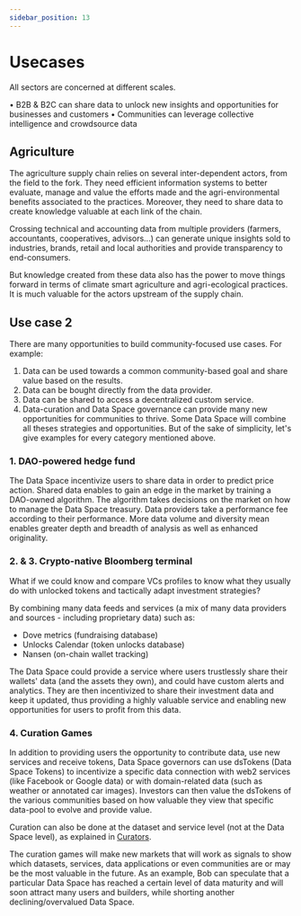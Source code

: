 ```yaml
---
sidebar_position: 13
---
```


# Usecases

All sectors are concerned at different scales.

•	B2B & B2C can share data to unlock new insights and opportunities for businesses and customers
•	Communities can leverage collective intelligence and crowdsource data

## Agriculture

The agriculture supply chain relies on several inter-dependent actors, from the field to the fork. They need efficient information systems to better evaluate, manage and value the efforts made and the agri-environmental benefits associated to the practices. Moreover, they need to share data to create knowledge valuable at each link of the chain.

Crossing technical and accounting data from multiple providers (farmers, accountants, cooperatives, advisors...) can generate unique insights sold to industries, brands, retail and local authorities and provide transparency to end-consumers.

But knowledge created from these data also has the power to move things forward in terms of climate smart agriculture and agri-ecological practices. It is much valuable for the actors upstream of the supply chain.

## Use case 2

There are many opportunities to build community-focused use cases.
For example:

1. Data can be used towards a common community-based goal and share value based on the results.
2. Data can be bought directly from the data provider.
3. Data can be shared to access a decentralized custom service.
4. Data-curation and Data Space governance can provide many new opportunities for communities to thrive.
Some Data Space will combine all theses strategies and opportunities. But of the sake of simplicity, let's give examples for every category mentioned above.

### 1. DAO-powered hedge fund

The Data Space incentivize users to share data in order to predict price action. Shared data enables to gain an edge in the market by training a DAO-owned algorithm. The algorithm takes decisions on the market on how to manage the Data Space treasury. Data providers take a performance fee according to their performance.
More data volume and diversity mean enables greater depth and breadth of analysis as well as enhanced originality.

### 2. & 3. Crypto-native Bloomberg terminal

What if we could know and compare VCs profiles to know what they usually do with unlocked tokens and tactically adapt investment strategies?

By combining many data feeds and services (a mix of many data providers and sources - including proprietary data) such as:

- Dove metrics (fundraising database)
- Unlocks Calendar (token unlocks database)
- Nansen (on-chain wallet tracking)

The Data Space could provide a service where users trustlessly share their wallets' data (and the assets they own), and could have custom alerts and analytics. They are then incentivized to share their investment data and keep it updated, thus providing a highly valuable service and enabling new opportunities for users to profit from this data.

### 4. Curation Games

In addition to providing users the opportunity to contribute data, use new services and receive tokens, Data Space governors can use dsTokens (Data Space Tokens) to incentivize a specific data connection with web2 services (like Facebook or Google data) or with domain-related data (such as weather or annotated car images). Investors can then value the dsTokens of the various communities based on how valuable they view that specific data-pool to evolve and provide value.

Curation can also be done at the dataset and service level (not at the Data Space level), as explained in [Curators](/docs/whitepaper/roles#curators).

The curation games will make new markets that will work as signals to show which datasets, services, data applications or even communities are or may be the most valuable in the future.
As an example, Bob can speculate that a particular Data Space has reached a certain level of data maturity and will soon attract many users and builders, while shorting another declining/overvalued Data Space.
